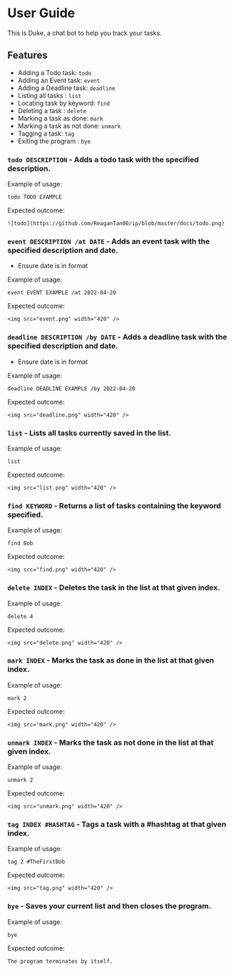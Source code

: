 # User Guide

This is Duke, a chat bot to help you track your tasks.

## Features 

- Adding a Todo task: `todo`
- Adding an Event task: `event`
- Adding a Deadline task: `deadline`
- Listing all tasks : `list`
- Locating task by keyword: `find`
- Deleting a task : `delete`
- Marking a task as done: `mark`
- Marking a task as not done: `unmark`
- Tagging a task: `tag`
- Exiting the program : `bye`

### `todo DESCRIPTION` - Adds a todo task with the specified description.

Example of usage: 

`todo TODO EXAMPLE`

Expected outcome:

```
![todo](https://github.com/ReaganTan00/ip/blob/master/docs/todo.png)
```
### `event DESCRIPTION /at DATE` - Adds an event task with the specified description and date.
- Ensure date is in format <YYYY-MM-DD>

Example of usage:

`event EVENT EXAMPLE /at 2022-04-20`

Expected outcome:

```
<img src="event.png" width="420" />
```

### `deadline DESCRIPTION /by DATE` - Adds a deadline task with the specified description and date.
- Ensure date is in format <YYYY-MM-DD>

Example of usage:

`deadline DEADLINE EXAMPLE /by 2022-04-20`

Expected outcome:

```
<img src="deadline.png" width="420" />
```

### `list` - Lists all tasks currently saved in the list.

Example of usage:

`list`

Expected outcome:

```
<img src="list.png" width="420" />
```

### `find KEYWORD` - Returns a list of tasks containing the keyword specified.

Example of usage:

`find Bob`

Expected outcome:

```
<img src="find.png" width="420" />
```

### `delete INDEX` - Deletes the task in the list at that given index.

Example of usage:

`delete 4`

Expected outcome:

```
<img src="delete.png" width="420" />
```

### `mark INDEX` - Marks the task as done in the list at that given index.

Example of usage:

`mark 2`

Expected outcome:

```
<img src="mark.png" width="420" />
```

### `unmark INDEX` - Marks the task as not done in the list at that given index.

Example of usage:

`unmark 2`

Expected outcome:

```
<img src="unmark.png" width="420" />
```

### `tag INDEX #HASHTAG` - Tags a task with a #hashtag at that given index.

Example of usage:

`tag 2 #TheFirstBob`

Expected outcome:

```
<img src="tag.png" width="420" />
```

### `bye` - Saves your current list and then closes the program.

Example of usage:

`bye`

Expected outcome:

```
The program terminates by itself.
```

